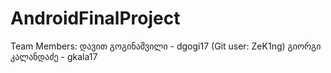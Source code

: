 # AndroidFinalProject
Team Members:
დავით გოგინაშვილი - dgogi17 (Git user: ZeK1ng)
გიორგი კალანდაძე - gkala17
